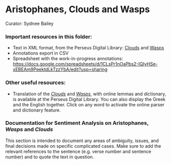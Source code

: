# Aristophanes, Clouds and Wasps

Curator: Sydnee Bailey 

### Important resources in this folder: 
* Text in XML format, from the Perseus Digital Library: [Clouds]([url](https://www.perseus.tufts.edu/hopper/text?doc=Perseus:text:1999.01.0027)) and [Wasps]([url](https://www.perseus.tufts.edu/hopper/text?doc=Perseus:text:1999.01.0043))   
* Annotations export in CSV
* Spreadsheet with the work-in-progress annotations: https://docs.google.com/spreadsheets/d/1CLsPr1nOaPbs2-IQIyHSe-xEBEAm9PeektdLkTzzYbA/edit?usp=sharing

### Other useful resources: 
* Translation of the [_Clouds_]([url](https://www.perseus.tufts.edu/hopper/text?doc=Perseus%3Atext%3A1999.01.0241%3Acard%3D1)) and [_Wasps_]([url](https://www.perseus.tufts.edu/hopper/text?doc=Perseus%3Atext%3A1999.01.0044%3Acard%3D1)), with online lemmas and dictionary, is available at the Perseus Digital Library. You can also display the Greek and the English together. Click on any word to activate the online parser and dictionary feature. 

### Documentation for Sentiment Analysis on Aristophanes, _Wasps_ and _Clouds_
This section is intended to document any areas of ambiguity, issues, and final decisions made on specific complicated cases. Make sure to add the relevant references to the sentence (e.g. verse number and sentence number) and to quote the text in question. 
